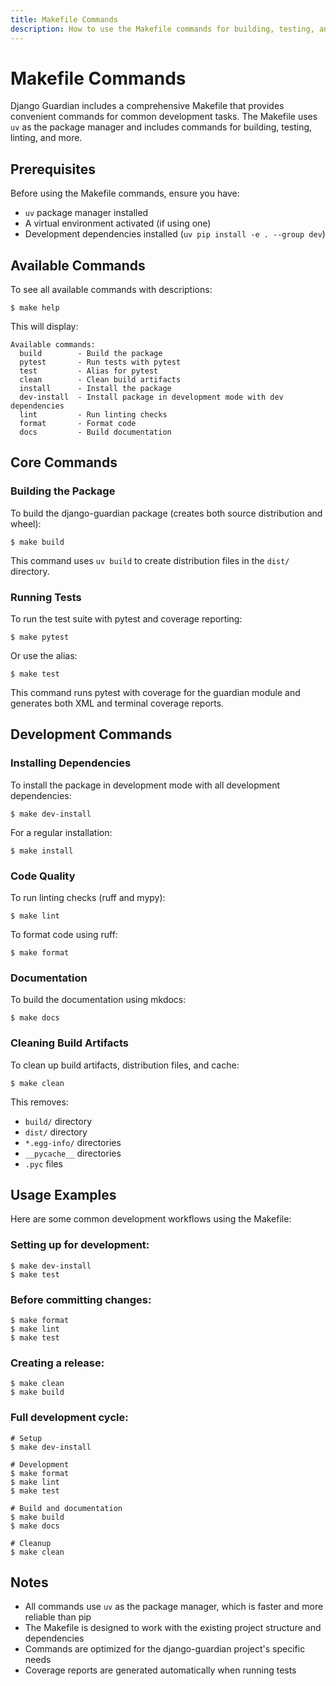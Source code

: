 ```yaml
---
title: Makefile Commands
description: How to use the Makefile commands for building, testing, and development tasks.
---
```


# Makefile Commands

Django Guardian includes a comprehensive Makefile that provides convenient commands for common development tasks. The Makefile uses `uv` as the package manager and includes commands for building, testing, linting, and more.

## Prerequisites

Before using the Makefile commands, ensure you have:

- `uv` package manager installed
- A virtual environment activated (if using one)
- Development dependencies installed (`uv pip install -e . --group dev`)

## Available Commands

To see all available commands with descriptions:

```shell
$ make help
```

This will display:

```
Available commands:
  build        - Build the package
  pytest       - Run tests with pytest
  test         - Alias for pytest
  clean        - Clean build artifacts
  install      - Install the package
  dev-install  - Install package in development mode with dev dependencies
  lint         - Run linting checks
  format       - Format code
  docs         - Build documentation
```

## Core Commands

### Building the Package

To build the django-guardian package (creates both source distribution and wheel):

```shell
$ make build
```

This command uses `uv build` to create distribution files in the `dist/` directory.

### Running Tests

To run the test suite with pytest and coverage reporting:

```shell
$ make pytest
```

Or use the alias:

```shell
$ make test
```

This command runs pytest with coverage for the guardian module and generates both XML and terminal coverage reports.

## Development Commands

### Installing Dependencies

To install the package in development mode with all development dependencies:

```shell
$ make dev-install
```

For a regular installation:

```shell
$ make install
```

### Code Quality

To run linting checks (ruff and mypy):

```shell
$ make lint
```

To format code using ruff:

```shell
$ make format
```

### Documentation

To build the documentation using mkdocs:

```shell
$ make docs
```

### Cleaning Build Artifacts

To clean up build artifacts, distribution files, and cache:

```shell
$ make clean
```

This removes:
- `build/` directory
- `dist/` directory  
- `*.egg-info/` directories
- `__pycache__` directories
- `.pyc` files

## Usage Examples

Here are some common development workflows using the Makefile:

### Setting up for development:

```shell
$ make dev-install
$ make test
```

### Before committing changes:

```shell
$ make format
$ make lint
$ make test
```

### Creating a release:

```shell
$ make clean
$ make build
```

### Full development cycle:

```shell
# Setup
$ make dev-install

# Development
$ make format
$ make lint
$ make test

# Build and documentation
$ make build
$ make docs

# Cleanup
$ make clean
```

## Notes

- All commands use `uv` as the package manager, which is faster and more reliable than pip
- The Makefile is designed to work with the existing project structure and dependencies
- Commands are optimized for the django-guardian project's specific needs
- Coverage reports are generated automatically when running tests
